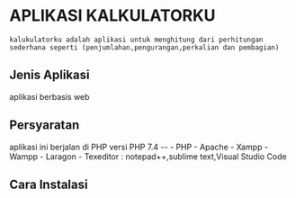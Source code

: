 # APLIKASI KALKULATORKU
	kalukulatorku adalah aplikasi untuk menghitung dari perhitungan sederhana seperti (penjumlahan,pengurangan,perkalian dan pembagian)

## Jenis Aplikasi
aplikasi berbasis web

## Persyaratan
aplikasi ini berjalan di PHP versi PHP 7.4 --
	- PHP
	- Apache
	- Xampp
	- Wampp
	- Laragon
	- Texeditor : notepad++,sublime text,Visual Studio Code

## Cara Instalasi


